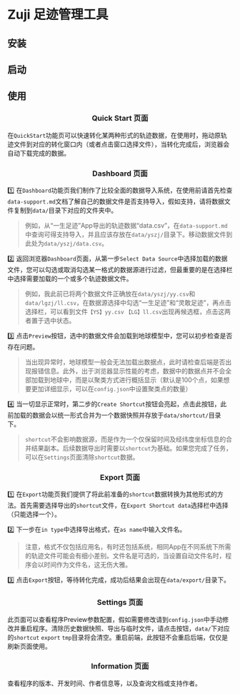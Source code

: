 # Zuji 足迹管理工具



## 安装



## 启动



## 使用

<h3 align="center">Quick Start 页面</h3>

在`QuickStart`功能页可以快速转化某两种形式的轨迹数据，在使用时，拖动原轨迹文件到对应的转化窗口内（或者点击窗口选择文件），当转化完成后，浏览器会自动下载完成的数据。



<h3 align="center">Dashboard 页面</h3>

:one: 在`Dashboard`功能页我们制作了比较全面的数据导入系统，在使用前请首先检查`data-support.md`文档了解自己的数据文件是否支持导入，假如支持，请将数据文件复制到`data/`目录下对应的文件夹中。

>
>
>例如，从“一生足迹”App导出的轨迹数据“data.csv”，在`data-support.md`中查询可得支持导入，并且应该存放在`data/yszj/`目录下。移动数据文件到此处为`data/yszj/data.csv`。

:two: 返回浏览器`Dashboard`页面，从第一步`Select Data Source`中选择加载的数据文件，您可以勾选或取消勾选某一格式的数据源进行过滤，但最重要的是在选择栏中选择需要加载的一个或多个轨迹数据文件。

>
>
>例如，我此前已将两个数据文件正确放在`data/yszj/yy.csv`和`data/lgzj/ll.csv`，在数据源选择中勾选“一生足迹”和“灵敢足迹”，再点击选择栏，可以看到文件`【YS】yy.csv` `【LG】ll.csv`出现再候选框，点击这两者置于选中状态。

:three: 点击`Preview`按钮，选中的数据文件会加载到地球模型中，您可以初步检查是否存在问题。

>
>
>当出现异常时，地球模型一般会无法加载出数据点，此时请检查后端是否出现报错信息。此外，出于浏览器显示性能的考虑，数据中的数据点并不会全部加载到地球中，而是以聚类方式进行概括显示（默认是100个点，如果想要更加详细显示，可以在`config.json`中设置聚类点的数量）

:four: 当一切显示正常时，第二步的`Create Shortcut`按钮会亮起，点击此按钮，此前加载的数据会以统一形式合并为一个数据快照并存放于`data/shortcut/`目录下。

>
>
>`shortcut`不会影响数据源，而是作为一个仅保留时间及经纬度坐标信息的合并结果副本。后续数据导出时需要以`shortcut`为基础。如果您完成了任务，可以在`Settings`页面清除`shortcut`数据。
>
>

<h3 align="center">Export 页面</h3>

:one: 在`Export`功能页我们提供了将此前准备的`shortcut`数据转换为其他形式的方法。首先需要选择导出的`shortcut`文件，在`Export Shortcut data`选择栏中选择（只能选择一个）。

:two: 下一步在`in type`中选择导出格式，在`as name`中输入文件名。

>
>
>注意，格式不仅包括应用名，有时还包括系统，相同App在不同系统下所需的轨迹文件可能会有细小差别。文件名是可选的，当设置自动文件名时，程序会以时间作为文件名，这无伤大雅。

:three: 点击`Export`按钮，等待转化完成，成功后结果会出现在`data/export/`目录下。​



<h3 align="center">Settings 页面</h3>

此页面可以查看程序Preview参数配置，假如需要修改请到`config.json`中手动修改并重启程序。清除历史数据快照、导出与临时文件，请点击按钮，`data/`下对应的`shortcut` `export` `tmp`目录将会清空。重启前端​，此按钮不会重启后端，仅仅是刷新页面使用。



<h3 align="center">Information 页面</h3>

查看程序的版本、开发时间、作者信息等，以及查询文档或支持作者。